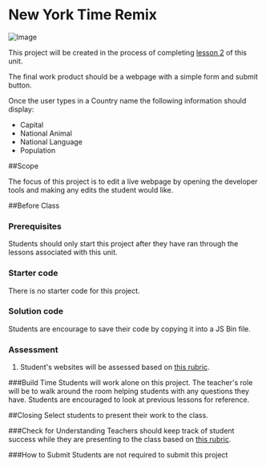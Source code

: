 # New York Time Remix

![Image](http://i.imgur.com/toR2Csq.png)

This project will be created in the process of completing [lesson 2](https://github.com/ScriptEdcurriculum/curriculum2015/tree/master/units/14-javascript2_2/lessons/2-hashes) of this unit.

The final work product should be a webpage with a simple form and submit button. 

Once the user types in a Country name the following information should display:

* Capital
* National Animal
* National Language
* Population 

##Scope

The focus of this project is to edit a live webpage by opening the developer tools and making any edits the student would like.

##Before Class

### Prerequisites
Students should only start this project after they have ran through the lessons associated with this unit.

### Starter code

There is no starter code for this project.

### Solution code

Students are encourage to save their code by copying it into a JS Bin file.

### Assessment

1. Student's websites will be assessed based on [this rubric](https://docs.google.com/spreadsheets/d/1rSyrqf3E3knsAu-G7bdrI9JrSC5eOpuADYrTD8H4Kfg/edit?usp=sharing).
 
###Build Time
Students will work alone on this project. The teacher's role will be to walk around the room helping students with any questions they have. Students are encouraged to look at previous lessons for reference.





##Closing
Select students to present their work to the class.

###Check for Understanding
Teachers should keep track of student success while they are presenting to the class based on [this rubric](https://docs.google.com/spreadsheets/d/1rSyrqf3E3knsAu-G7bdrI9JrSC5eOpuADYrTD8H4Kfg/edit?usp=sharing).

###How to Submit
Students are not required to submit this project
